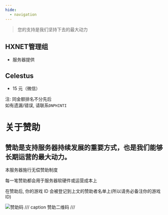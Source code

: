 ```yaml
---
hide:
  - navigation
---
```

> 您的支持是我们坚持下去的最大动力
## HXNET管理组
- 服务器提供

## Celestus
- 15 元（微信）

注: 同金额排名不分先后  
如有遗漏/错误, 请联系`DNPHINTI`

# 关于赞助
## 赞助是支持服务器持续发展的重要方式，也是我们能够长期运营的最大动力。

本服务器施行无偿赞助制度

每一笔赞助都会用于服务器软硬件或运营成本上

在赞助后, 你的游戏 ID 会被登记到上文的赞助者名单上(所以请务必备注你的游戏 ID)

![赞助码](https://i.postimg.cc/RCYkgczm/1758374692474.jpg)
/// caption
赞助二维码
///